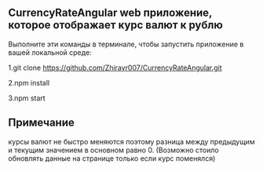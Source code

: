 ## CurrencyRateAngular web приложение, которое отображает курс валют к рублю

Выполните эти команды в терминале, чтобы запустить приложение в вашей локальной среде:

1.git clone https://github.com/Zhirayr007/CurrencyRateAngular.git

2.npm install

3.npm start


## Примечание 
курсы валют не быстро меняются поэтому разница между предыдущим и текущим значением в основном равно 0.
(Возможно стоило обновлять данные на странице только если курс поменялся)
